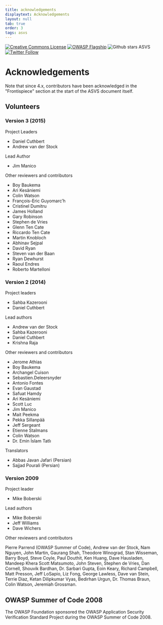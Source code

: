 ```yaml
---
title: acknowledgements
displaytext: Acknowledgements
layout: null
tab: true
order: 3
tags: asvs
---
```

[![Creative Commons License](https://licensebuttons.net/l/by-sa/4.0/88x31.png)](https://creativecommons.org/licenses/by-sa/4.0/ "CC BY-SA 4.0")
[![OWASP Flagship](https://img.shields.io/badge/owasp-flagship%20project-48A646.svg)](https://www.owasp.org/index.php/Category:OWASP_Project#tab=Project_Inventory)
![Github stars ASVS](https://img.shields.io/github/stars/OWASP/asvs?label=Stars%20ASVS&style=social)
[![Twitter Follow](https://img.shields.io/twitter/follow/OWASP_ASVS.svg?style=social&label=Follow)](https://twitter.com/OWASP_ASVS)

# Acknowledgements

Note that since 4.x, contributors have been acknowledged in the "Frontispiece" section at the start of the ASVS document itself.

## Volunteers

### Version 3 (2015)

Project Leaders

* Daniel Cuthbert
* Andrew van der Stock

Lead Author
* Jim Manico

Other reviewers and contributors
* Boy Baukema 
* Ari Kesäniemi
* Colin Watson 
* François-Eric Guyomarc’h
* Cristinel Dumitru 
* James Holland
* Gary Robinson
* Stephen de Vries
* Glenn Ten Cate
* Riccardo Ten Cate
* Martin Knobloch
* Abhinav Sejpal
* David Ryan
* Steven van der Baan
* Ryan Dewhurst
* Raoul Endres
* Roberto Martelloni

### Version 2 (2014)

Project leaders
* Sahba Kazerooni
* Daniel Cuthbert

Lead authors
* Andrew van der Stock
* Sahba Kazerooni
* Daniel Cuthbert
* Krishna Raja

Other reviewers and contributors
* Jerome Athias
* Boy Baukema
* Archangel Cuison
* Sebastien.Deleersnyder
* Antonio Fontes
* Evan Gaustad
* Safuat Hamdy
* Ari Kesäniemi
* Scott Luc
* Jim Manico
* Mait Peekma
* Pekka Sillanpää
* Jeff Sergeant
* Etienne Stalmans
* Colin Watson
* Dr. Emin İslam Tatlı

Translators
* Abbas Javan Jafari (Persian)
* Sajjad Pourali (Persian)


### Version 2009

Project leader
* Mike Boberski

Lead authors
* Mike Boberski
* Jeff Williams
* Dave Wichers

Other reviewers and contributors

Pierre Parrend (OWASP Summer of Code), Andrew van der Stock, Nam Nguyen, John Martin, Gaurang Shah, Theodore Winograd, Stan Wisseman, Barry Boyd, Steve Coyle, Paul Douthit, Ken Huang, Dave Hausladen, Mandeep Khera Scott Matsumoto, John Steven, Stephen de Vries, Dan Cornell, Shouvik Bardhan, Dr. Sarbari Gupta, Eoin Keary, Richard Campbell, Matt Presson, Jeff LoSapio, Liz Fong, George Lawless, Dave van Stein, Terrie Diaz, Ketan Dilipkumar Vyas, Bedirhan Urgun, Dr. Thomas Braun, Colin Watson, Jeremiah Grossman.

## OWASP Summer of Code 2008

The OWASP Foundation sponsored the OWASP Application Security Verification Standard Project during the OWASP Summer of Code 2008.
